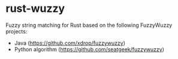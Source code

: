 # rust-wuzzy
 Fuzzy string matching for Rust based on the following FuzzyWuzzy projects: 

- Java (https://github.com/xdrop/fuzzywuzzy) 
- Python algorithm (https://github.com/seatgeek/fuzzywuzzy)
